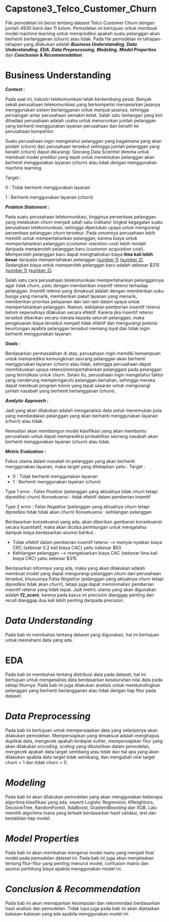 # Capstone3_Telco_Customer_Churn
File pemodelan ini berisi tentang dataset Telco Customer Churn dengan jumlah 4930 baris dan 11 kolom. Pemodelan ini bertujuan untuk membuat model machine learning untuk memprediksi apakah suatu pelanggan akan berhenti berlangganan (churn) atau tidak. Pada file pemodelan ini tahapan-tahapan yang dilakukan adalah **_Business Understanding_**, _**Data Understanding**_, _**EDA**_, _**Data Preprocessing**_, _**Modeling**_, _**Model Properties**_ dan _**Conclusion & Recommendation**_.

# Business Understanding
***Context :***

Pada saat ini, industri telekomunikasi telah berkembang pesat. Banyak sekali perusahaan telekomunikasi yang berkompetisi menawarkan jasanya menggunakan sistem berlangganan untuk menjual jasanya, sehingga persaingan antar perusahaan semakin ketat. Salah satu tantangan yang kini dihadapi perusahaan adalah usaha untuk menurunkan jumlah pelanggan yang berhenti menggunakan layanan perusahaan dan beralih ke perusahaan kompetitor.

Suatu perusahaan ingin mengetahui pelanggan yang bagaimana yang akan pindah (*churn*) dari perusahaan tersebut sehingga jumlah pelanggan yang beralih (*churn*) dapat dikurangi. Seorang Data Scientist diminta untuk membuat model prediksi yang tepat untuk menentukan pelanggan akan berhenti menggunakan layanan (*churn*) atau tidak dengan menggunakan machine learning. 

Target :

0 : Tidak berhenti menggunakan layanan

1 : Berhenti menggunakan layanan (*churn*)

***Problem Statement :***

Pada suatu perusahaan telekomunikasi, tingginya persentase pelanggan yang melakukan *churn* menjadi salah satu indikator tingkat kegagalan suatu perusahaan telekomunikasi, sehingga diperlukan upaya untuk mengurangi persentase pelanggan *churn* tersebut. Pada umumnya perusahaan lebih memilih untuk mempertahankan pelanggan, karena biaya untuk mempertahankan pelanggan (*customer retention cost*) lebih rendah daripada memperoleh pelanggan baru (*customer acquisition cost*). Memperoleh pelanggan baru  dapat menghabiskan biaya **lima kali lebih besar** daripada mempertahakan pelanggan [(sumber 1)](https://www.optimove.com/resources/learning-center/customer-acquisition-vs-retention-costs) [(sumber 2)](https://www.linkedin.com/pulse/customer-retention-vs-acquisition-which-one-choose-myfundbox/). Sedangkan biaya untuk memperoleh pelanggan baru adalah sebesar $315 [(sumber 1)](https://salesworks.asia/media-centre/blog/customer-acquisition-cost-in-southeast-asia-whats-a-good-benchmark/) [(sumber 2)](https://startuptalky.com/cac-by-industry/).

Salah satu cara perusahaan telekomunikasi mempertahankan pelanggannya agar tidak *churn*, yaitu dengan memberikan insentif retensi terhadap pelanggan. Insentif retensi yang dimaksud adalah dengan memberikan suku bunga yang menarik, memberikan paket layanan yang menarik, memberikan prioritas pelayanan dan lain-lain dalam upaya untuk mempertahankan pelanggan. Namun, kebijakan pemberian insentif retensi belum sepenuhnya dilakukan secara efektif. Karena jika insentif retensi tersebut diberikan secara merata kepada seluruh pelanggan, maka pengeluaran biaya tersebut menjadi tidak efektif dan mengurangi potensi keuntungan apabila pelanggan tersebut memang loyal dan tidak ingin berhenti menggunakan layanan.

***Goals :***

Berdasarkan permasalahan di atas, perusahaan ingin memiliki kemampuan untuk memprediksi kemungkinan seorang pelanggan akan berhenti menggunakan layanan (*churn*) atau tidak, sehingga perusahaan dapat memfokuskan upaya retensi(mempertahankan pelanggan) pada pelanggan yang terindikasi untuk *churn*.
Selain itu, perusahaan ingin mengetahui faktor yang cenderung memperngaruhi pelanggan bertahan, sehingga mereka dapat membuat program bisnis yang tepat sasaran untuk mengurangi jumlah nasabah yang berhenti berlangganan (*churn*).

***Analytic Approach :***

Jadi yang akan dilakukan adalah menganalisis data untuk menemukan pola yang membedakan pelanggan yang akan berhenti menggunakan layanan (*churn*) atau tidak.

Kemudian akan membangun model klasifikasi yang akan membantu perusahaan untuk dapat memprediksi probabilitas seorang nasabah akan berhenti menggunakan layanan (*churn*) atau tidak.

***Metric Evaluation :***

Fokus utama dalam masalah ini pelanggan yang akan berhenti menggunakan layanan, maka target yang ditetapkan yaitu :
Target :
- 0 : Tidak berhenti menggunakan layanan
- 1 : Berhenti menggunakan layanan (*churn*)

Type 1 error : *False Positive* (pelanggan yang aktualnya tidak *churn* tetapi diprediksi *churn*)
Konsekuensi : tidak efektif dalam pemberian insentif

Type 2 error : *False Negative* (pelanggan yang aktualnya *churn* tetapi diprediksi tidak tidak akan *churn*)
Konsekuensi : kehilangan pelanggan

Berdasarkan konsekuensi yang ada, akan diberikan gambaran konsekuensi secara kuantitatif, maka akan dicoba perhitungan untuk mengatahui dampak biaya berdasarkan asumsi berikut :
- Tidak efektif dalam pemberian insentif retensi --> menyia-nyiakan biaya CRC (sebesar 0.2 kali biaya CAC) yaitu sebesar $63.
- Kehilangan pelanggan --> mengeluarkan biaya CAC (sebesar lima kali biaya CRC) yaitu sebesar $315.

Berdasarkan informasi yang ada, maka yang akan dilakukan adalah membuat model yang dapat mengurangi pelanggan *churn* dari perusahaan tersebut, khususnya *False Negative* (pelanggan yang aktualnya *churn* tetapi diprediksi tidak akan *churn*), tetapi juga dapat meminimalisir pemberian insentif retensi yang tidak tepat. Jadi metric utama yang akan digunakan adalah **f2_score**, karena pada kasus ini precision dianggap penting dan recall dianggap dua kali lebih penting daripada precision.

# ***Data Understanding***
Pada bab ini membahas tentang dataset yang digunakan, hal ini bertujuan untuk memahami data yang ada.

# **EDA**
Pada bab ini membahas tentang distribusi data pada dataset, hal ini bertujuan untuk menganalisis data berdasarkan keseluruhan nilai data pada setiap fiturnya. Pada bab ini juga dilakukan analisis untuk membandingkan pelanggan yang berhenti berlangganan atau tidak dengan tiap fitur pada dataset.

# ***Data Preprocessing***
Pada bab ini bertujuan untuk mempersiapkan data yang selanjutnya akan dilakukan pemodelan. Mempersiapkan yang dimaksud adalah menghapus duplikat data, mengecek apakah terdapat outlier, mempersiapkan fitur yang akan dilakukan _encoding_, _scaling_ yang dibutuhkan dalam pemodelan, mengecek apakah data target seimbang atau tidak dan hal apa yang akan dilakukan apabila data target tidak seimbang, dan mengubah nilai target churn = 1 dan tidak churn = 0.

# _**Modeling**_
Pada bab ini akan dilakukan pemodelan yang akan menggunakan beberapa algoritma klasifikasi yang ada, seperti Logistic Regression, KNeighbors, DecisionTree, RandomForest, AdaBoost, GradientBoosting dan XGB. Lalu memilih algoritma mana yang terbaik berdasarkan hasil validasi, test dan kestabilan tiap model.

# _**Model Properties**_
Pada bab ini akan membahas mengenai model mana yang menjadi final model pada pemodelan dataset ini. Pada bab ini juga akan menjelaskan tentang fitur-fitur yang penting menurut model, confusion matrix dan asumsi perhitung biaya apabila menggunakan model ini.

# _**Conclusion & Recommendation**_
Pada bab ini akan memaparkan kesimpulan dan rekomendasi berdasarkan hasil analisis dan pemodelan. Tidak lupa juga pada bab ini akan dijelaskan batasan-batasan yang ada apabila menggunakan model ini.
